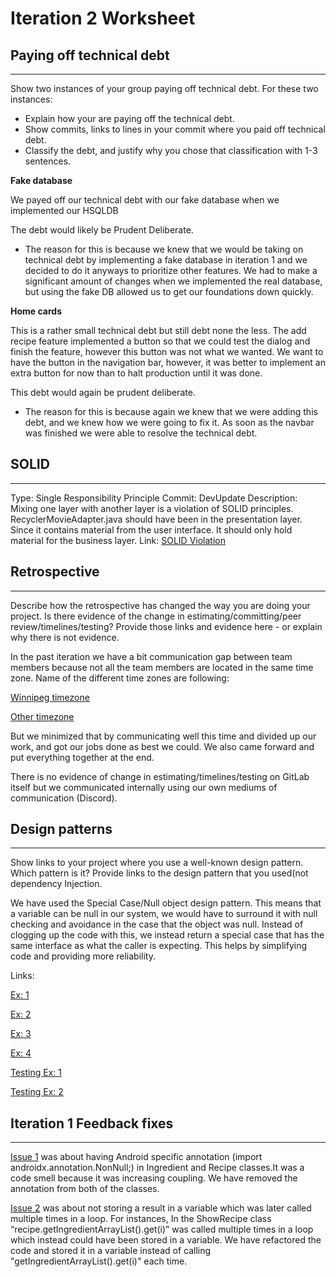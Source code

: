 Iteration 2 Worksheet
=====================

## Paying off technical debt
---


Show two instances of your group paying off technical debt. For these two instances:
- Explain how your are paying off the technical debt.
- Show commits, links to lines in your commit where you paid off technical debt.
- Classify the debt, and justify why you chose that classification with 1-3 sentences.

**Fake database**

We payed off our technical debt with our fake database when we implemented our HSQLDB 

The debt would likely be Prudent Deliberate.
- The reason for this is because we knew that we would be taking on technical debt by implementing a fake database in iteration 1 and we decided to do it anyways to prioritize other features. We had to make a significant amount of changes when we implemented the real database, but using the fake DB allowed us to get our foundations down quickly. 

**Home cards**

This is a rather small technical debt but still debt none the less. The add recipe feature implemented a button so that we could test the dialog and finish the feature, however this button was not what we wanted. We want to have the button in the navigation bar, however, it was better to implement an extra button for now than to halt production until it was done. 

This debt would again be prudent deliberate. 
- The reason for this is because again we knew that we were adding this debt, and we knew how we were going to fix it. As soon as the navbar was finished we were able to resolve the technical debt. 



## SOLID
---

Type: Single Responsibility Principle
Commit: DevUpdate
Description: Mixing one layer with another layer is a violation of SOLID principles. RecyclerMovieAdapter.java should have been in the presentation layer. Since it contains material from the user interface. It should only hold material for the business layer.
Link: [SOLID Violation](https://code.cs.umanitoba.ca/winter-2022-a02/group-3/movie-recommendation-app/-/issues/36)

## Retrospective
---

Describe how the retrospective has changed the way you are doing your project. Is there evidence of the change in estimating/committing/peer review/timelines/testing? Provide those links and evidence here - or explain why there is not evidence.

In the past iteration we have a bit communication gap between team members because not all the team members are located in the same time zone. Name of the different time zones are following:

[Winnipeg timezone](https://greenwichmeantime.com/time-zone/north-america/canada/manitoba/winnipeg/time/)

[Other timezone](https://greenwichmeantime.com/time/bangladesh/)


But we minimized that by communicating well this time and divided up our work, and got our jobs done as best we could. We also came forward and put everything together at the end.

There is no evidence of change in estimating/timelines/testing on GitLab itself but we communicated internally using our own mediums of communication (Discord). 


## Design patterns
---

Show links to your project where you use a well-known design pattern. Which pattern is it? Provide links to the design pattern that you used(not dependency Injection.

We have used the Special Case/Null object design pattern. This means that a variable can be null in our system, we would have to surround it with null checking and avoidance in the case that the object was null. Instead of clogging up the code with this, we instead return a special case that has the same interface as what the caller is expecting. This helps by simplifying code and providing more reliability.

Links:

[Ex: 1](https://code.cs.umanitoba.ca/winter-2022-a02/group-4/dish-project/-/blob/clean-dev-iter2/app/src/main/java/comp3350/dishproject/persistence/hsqldb/RecipePersistenceHSQLDB.java#L79)

[Ex: 2](https://code.cs.umanitoba.ca/winter-2022-a02/group-4/dish-project/-/blob/clean-dev-iter2/app/src/main/java/comp3350/dishproject/persistence/hsqldb/RecipePersistenceHSQLDB.java#L105)

[Ex: 3](https://code.cs.umanitoba.ca/winter-2022-a02/group-4/dish-project/-/blob/clean-dev-iter2/app/src/main/java/comp3350/dishproject/persistence/hsqldb/StepsPersistenceHSQLDB.java#L50)

[Ex: 4](https://code.cs.umanitoba.ca/winter-2022-a02/group-4/dish-project/-/blob/clean-dev-iter2/app/src/main/java/comp3350/dishproject/persistence/stubs/RecipePersistenceStub.java#L50)

[Testing Ex: 1](https://code.cs.umanitoba.ca/winter-2022-a02/group-4/dish-project/-/blob/clean-dev-iter2/app/src/test/java/comp3350/dishproject/tests/logic/AccessRecipesTestIT.java#L63)

[Testing Ex: 2](https://code.cs.umanitoba.ca/winter-2022-a02/group-4/dish-project/-/blob/clean-dev-iter2/app/src/test/java/comp3350/dishproject/tests/logic/AccessRecipesTestIT.java#L63)


## Iteration 1 Feedback fixes
---

[Issue 1](https://code.cs.umanitoba.ca/winter-2022-a02/group-4/dish-project/-/issues/56) was about having Android specific annotation (import androidx.annotation.NonNull;) in Ingredient and Recipe classes.It was a code smell because it was increasing coupling. We have removed the annotation from both of the classes. 

[Issue 2](https://code.cs.umanitoba.ca/winter-2022-a02/group-4/dish-project/-/issues/55) was about not storing a result in a variable which was later called multiple times in a loop. For instances, In the ShowRecipe class “recipe.getIngredientArrayList().get(i)” was called multiple times in a loop which instead could have been stored in a variable. We have refactored the code and stored it in a variable instead of calling "getIngredientArrayList().get(i)"  each time. 

